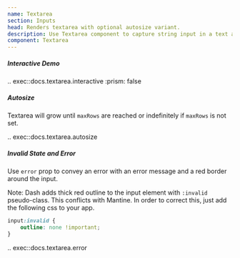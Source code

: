 ```yaml
---
name: Textarea
section: Inputs
head: Renders textarea with optional autosize variant.
description: Use Textarea component to capture string input in a text area with an auto-size variant. Customize the input with label, description, error message etc.
component: Textarea
---
```


##### Interactive Demo

.. exec::docs.textarea.interactive
    :prism: false

##### Autosize

Textarea will grow until `maxRows` are reached or indefinitely if `maxRows` is not set.

.. exec::docs.textarea.autosize

##### Invalid State and Error

Use `error` prop to convey an error with an error message and a red border around the input.

Note: Dash adds thick red outline to the input element with `:invalid` pseudo-class. This conflicts with Mantine. 
In order to correct this, just add the following css to your app.

```css
input:invalid {
    outline: none !important;
}
```

.. exec::docs.textarea.error
